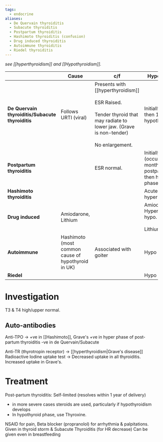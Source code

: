 ```yaml
---
tags:
  - endocrine
aliases:
  - De Quervain thyroiditis
  - Subacute thyroiditis
  - Postpartum thyroiditis
  - Hashimoto thyroiditis (confusion)
  - Drug induced thyroiditis
  - Autoimmune thyroiditis
  - Riedel thyroiditis
---
```

*see [[hyperthyroidism]] and [[Hypothyroidism]].* 

|                                                  | Cause                                              | c/f                                                                                                                                                    | Hyper/Hypo                                                       |
| ------------------------------------------------ | -------------------------------------------------- | ------------------------------------------------------------------------------------------------------------------------------------------------------ | ---------------------------------------------------------------- |
| **De Quervain thyroiditis/Subacute thyroiditis** | Follows URTI (viral)                               | Presents with [[hyperthyroidism]]<br><br>ESR Raised.<br><br>Tender thyroid that may radiate to lower jaw. (Grave is non-tender)<br><br>No enlargement. | Initially hyper then 1* hypothyroidism                           |
| **Postpartum thyroiditis**                       |                                                    | ESR normal.                                                                                                                                            | Initially hyper (occurs <4 months postpartum), then hypo phases. |
| **Hashimoto thyroiditis**                        |                                                    |                                                                                                                                                        | Acute phase is hyper                                             |
| **Drug induced**                                 | Amiodarone, Lithium                                |                                                                                                                                                        | Amiodarone: Hyper then hypo.<br><br>Lithium: Hypo                |
| **Autoimmune**                                   | Hashimoto (most common cause of hypothyroid in UK) | Associated with goiter                                                                                                                                 | Hypo                                                             |
| **Riedel**                                       |                                                    |                                                                                                                                                        | Hypo                                                             |

# Investigation
T3 & T4 high/upper normal.

## Auto-antibodies
Anti-TPO ->
	+ve in [[Hashimoto]], Grave's
	+ve in hyper phase of post-partum thyroiditis
	-ve in de Quervain/Subacute

Anti-TR (thyrotropin receptor) -> [[hyperthyroidism|Grave's disease]]
Radioactive Iodine uptake test ->
	Decreased uptake in all thyroiditis.
	Increased uptake in Grave's.
# Treatment
Post-partum thyroiditis: Self-limited (resolves within 1 year of delivery)
- in more severe cases steroids are used, particularly if hypothyroidism develops
- In hypothyroid phase, use Thyroxine.

NSAID for pain,
Beta blocker (propranolol) for arrhythmia & palpitations.
	Given in thyroid storm & Subacute Thyroiditis (for HR decrease)
	Can be given even in breastfeeding